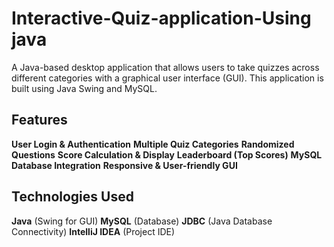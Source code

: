 # Interactive-Quiz-application-Using java
A Java-based desktop application that allows users to take quizzes across different categories with a graphical user interface (GUI). This application is built using Java Swing and MySQL.

## Features
**User Login & Authentication**
**Multiple Quiz Categories**
**Randomized Questions**
**Score Calculation & Display**
**Leaderboard (Top Scores)**
**MySQL Database Integration**
**Responsive & User-friendly GUI**

 ## Technologies Used
 **Java** (Swing for GUI)
 **MySQL** (Database)
 **JDBC** (Java Database Connectivity)
 **IntelliJ IDEA** (Project IDE)
